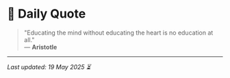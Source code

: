 # 📜 Daily Quote

> "Educating the mind without educating the heart is no education at all."  
> — **Aristotle**

---

_Last updated: 19 May 2025 ⏳_
